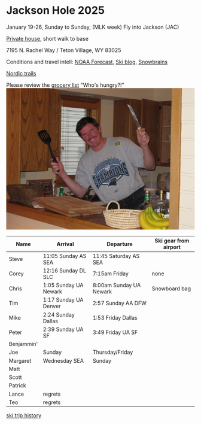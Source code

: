 # Jackson Hole 2025

January 19-26, Sunday to Sunday, (MLK week)
Fly into Jackson (JAC)

[Private house](https://www.vrbo.com/2111111), short walk to base

7195 N. Rachel Way /
Teton Village, WY 83025

Conditions and travel intell:
[NOAA Forecast](https://forecast.weather.gov/MapClick.php?lat=43.704&lon=-110.4884),
[Ski blog](https://www.ski.com/blog/),
[Snowbrains](https://snowbrains.com/)

[Nordic trails](https://jhnordic.com/)

Please review the [grocery list](https://docs.google.com/document/d/1i4ODs6pL9yMEJcBhlv133xWCDkWIRFX0/edit)
"Who's hungry?!"
![Chef Mike!](0903ski_JacksonHole_Mike.jpg)

Name | Arrival | Departure | Ski gear from airport |
---|---|----|----|
Steve | 11:05 Sunday AS SEA | 11:45 Saturday AS SEA | |
Corey | 12:16 Sunday DL SLC | 7:15am Friday | none |
Chris | 1:05 Sunday UA Newark | 8:00am Sunday UA Newark | Snowboard bag |
Tim | 1:17 Sunday UA Denver | 2:57 Sunday AA DFW | |
Mike | 2:24 Sunday Dallas | 1:53 Friday Dallas | |
Peter | 2:39 Sunday UA SF | 3:49 Friday UA SF | |
Benjammin' |  |  | |
Joe | Sunday | Thursday/Friday | |
Margaret | Wednesday SEA | Sunday | |
Matt |  |  | |
Scott |  |  | |
Patrick |  |  | |
Lance | regrets |  | |
Teo | regrets |  | |

[ski trip history](ski-trip-history)

